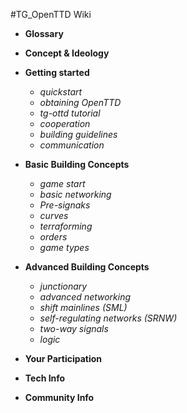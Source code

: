 #TG_OpenTTD Wiki

* __Glossary__

* __Concept & Ideology__

* __Getting started__
   - _quickstart_
   - _obtaining OpenTTD_
   - _tg-ottd tutorial_
   - _cooperation_
   - _building guidelines_
   - _communication_

* __Basic Building Concepts__
   - _game start_
   - _basic networking_
   - _Pre-signaks_
   - _curves_
   - _terraforming_
   - _orders_
   - _game types_

* __Advanced Building Concepts__
   - _junctionary_
   - _advanced networking_
   - _shift mainlines (SML)_
   - _self-regulating networks (SRNW)_
   - _two-way signals_
   - _logic_

* __Your Participation__

* __Tech Info__

* __Community Info__